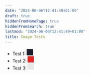 ```yaml
---
date: "2024-06-06T12:41:49+01:00"
draft: true
hiddenFromHomePage: true
hiddenFromSearch: true
lastmod: "2024-06-06T12:41:49+01:00"
title: Image Tests
---
```


- Test 1: ![](./pin_black.png)
- Test 2: ![](./pin_red.png)
- Test 3: ![](./pin_white.png)
